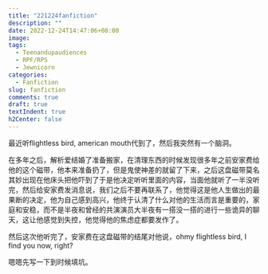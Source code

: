 ```yaml
---
title: "221224fanfiction"
description: ""
date: 2022-12-24T14:47:06+08:00
image: 
tags:
  - Teenandupaudiences
  - RPF/RPS
  - Jewnicorn
categories:
  - Fanfiction
slug: fanfiction
comments: true
draft: true
textIndent: true
h2Center: false
---
```


最近听flightless bird, american mouth代到了，然后我突然有一个脑洞。

在多年之后，解析爱结婚了准备搬家，在清理东西的时候发现很多年之前安家费给他的这个磁带，他本来准备扔了，但是鬼使神差的就留了下来，之后这盘磁带莫名其妙出现在他床头把他吓到了于是他决定听听里面的内容，当面他就听了一半没听完，然后给安家费发消息说，我们之后不要再联系了，他觉得这是他人生做出的最果断的决定，他为自己感到高兴，他终于认清了什么对他的生活而言是重要的，家庭和安稳，而不是半夜和曾经的共演演员大半夜有一搭没一搭的进行一些诡异的聊天，这让他感觉到失控，他觉得他的焦虑症都要发作了。

然后这次他听完了，安家费在这盘磁带的结尾对他说，ohmy flightless bird, I find you now, right?

嗯嗯先写一下到时候填坑。